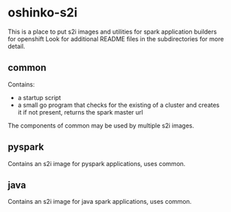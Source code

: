 # oshinko-s2i #
This is a place to put s2i images and utilities for spark application builders for openshift
Look for additional README files in the subdirectories for more detail.

## common ##

Contains:

* a startup script
* a small go program that checks for the existing of a cluster and creates it if not present,
returns the spark master url 

The components of common may be used by multiple s2i images.

## pyspark ##

Contains an s2i image for pyspark applications, uses common.

## java ##

Contains an s2i image for java spark applications, uses common.
